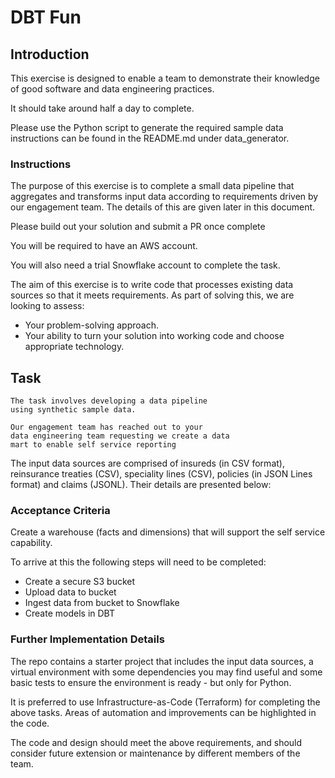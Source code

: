 # DBT Fun

## Introduction

This exercise is designed to enable a team to demonstrate their knowledge of good software and data engineering practices. 

It should take around half a day to complete.

Please use the Python script to generate the required sample data instructions can be found in the README.md under data_generator.

### Instructions
The purpose of this exercise is to complete a small data pipeline that aggregates and transforms input data according to requirements driven by our engagement team. The details of this are given later in this document.

Please build out your solution and submit a PR once complete

You will be required to have an AWS account. 

You will also need a trial Snowflake account to complete the task.

The aim of this exercise is to write code that processes existing data sources so that it meets requirements. 
As part of solving this, we are looking to assess:

* Your problem-solving approach.
* Your ability to turn your solution into working code and choose appropriate technology.

## Task 

    The task involves developing a data pipeline 
    using synthetic sample data.

    Our engagement team has reached out to your 
    data engineering team requesting we create a data
    mart to enable self service reporting

The input data sources are comprised of insureds (in CSV format), reinsurance treaties (CSV), speciality lines (CSV),
policies (in JSON Lines format) and claims (JSONL). Their details are presented below:

### Acceptance Criteria

Create a warehouse (facts and dimensions) that will support the self service capability.

To arrive at this the following steps will need to be completed:

* Create a secure S3 bucket
* Upload data to bucket
* Ingest data from bucket to Snowflake
* Create models in DBT


### Further Implementation Details
The repo contains a starter project that includes the input data sources, a virtual environment with some dependencies you may find useful and some basic tests to ensure the environment is ready - but only for Python.

It is preferred to use Infrastructure-as-Code (Terraform) for completing the above tasks. Areas of automation and improvements can be highlighted in the code. 

The code and design should meet the above requirements, and should consider future extension or maintenance by different members of the team.
